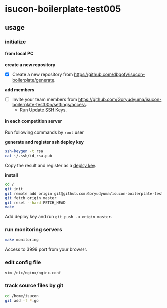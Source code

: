 # isucon-boilerplate-test005

## usage

### initialize

#### from local PC

**create a new repository**

- [x] Create a new repository from https://github.com/dbgofy/isucon-boilerplate/generate.

**add members**

- [ ] Invite your team members from https://github.com/Goryudyuma/isucon-boilerplate-test005/settings/access.
  - Run [Update SSH Keys](https://github.com/Goryudyuma/isucon-boilerplate-test005/actions/workflows/update-sshkeys.yml).

#### in each competition server 

Run following commands by `root` user.

**generate and register ssh deploy key**

```bash
ssh-keygen -t rsa
cat ~/.ssh/id_rsa.pub
```

Copy the result and register as a [deploy key](https://github.com/Goryudyuma/isucon-boilerplate-test005/settings/keys/new).

**install**

```bash
cd /
git init
git remote add origin git@github.com:Goryudyuma/isucon-boilerplate-test005.git
git fetch origin master
git reset --hard FETCH_HEAD
make
```

Add deploy key and run `git push -u origin master`.

### run monitoring servers

```bash
make monitoring
```

Access to 3999 port from your browser.

### edit config file

```bash
vim /etc/nginx/nginx.conf
```

### track source files by git

```bash
cd /home/isucon
git add -f *.go
```
